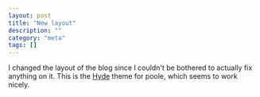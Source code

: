 ```yaml
---
layout: post
title: "New layout"
description: ""
category: "meta"
tags: []
---
```

I changed the layout of the blog since I couldn't be bothered to actually fix anything on it. This is the [Hyde](http://hyde.getpoole.com/) theme for poole, which seems to work nicely.
